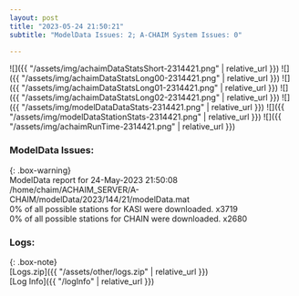 ```yaml
---
layout: post
title: "2023-05-24 21:50:21"
subtitle: "ModelData Issues: 2; A-CHAIM System Issues: 0"

---
```


![]({{ "/assets/img/achaimDataStatsShort-2314421.png" | relative_url }})
![]({{ "/assets/img/achaimDataStatsLong00-2314421.png" | relative_url }})
![]({{ "/assets/img/achaimDataStatsLong01-2314421.png" | relative_url }})
![]({{ "/assets/img/achaimDataStatsLong02-2314421.png" | relative_url }})
![]({{ "/assets/img/modelDataDataStats-2314421.png" | relative_url }})
![]({{ "/assets/img/modelDataStationStats-2314421.png" | relative_url }})
![]({{ "/assets/img/achaimRunTime-2314421.png" | relative_url }})


### ModelData Issues:  
  
{: .box-warning}  
 ModelData report for 24-May-2023 21:50:08   
 /home/chaim/ACHAIM_SERVER/A-CHAIM/modelData/2023/144/21/modelData.mat   
 0% of all possible stations for KASI were downloaded. x3719   
 0% of all possible stations for CHAIN were downloaded. x2680   
  


### Logs:  
  
{: .box-note}  
[Logs.zip]({{ "/assets/other/logs.zip" | relative_url }})  
[Log Info]({{ "/logInfo" | relative_url }})  
